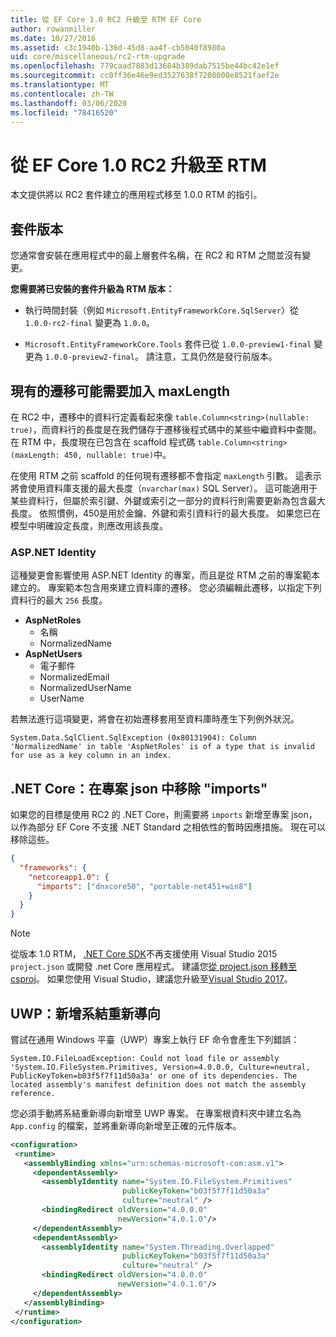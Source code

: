 ```yaml
---
title: 從 EF Core 1.0 RC2 升級至 RTM EF Core
author: rowanmiller
ms.date: 10/27/2016
ms.assetid: c3c1940b-136d-45d8-aa4f-cb5040f8980a
uid: core/miscellaneous/rc2-rtm-upgrade
ms.openlocfilehash: 779caad7883d13684b389dab7515be44bc42e1ef
ms.sourcegitcommit: cc0ff36e46e9ed3527638f7208000e8521faef2e
ms.translationtype: MT
ms.contentlocale: zh-TW
ms.lasthandoff: 03/06/2020
ms.locfileid: "78416520"
---
```

# <a name="upgrading-from-ef-core-10-rc2-to-rtm"></a>從 EF Core 1.0 RC2 升級至 RTM

本文提供將以 RC2 套件建立的應用程式移至 1.0.0 RTM 的指引。

## <a name="package-versions"></a>套件版本

您通常會安裝在應用程式中的最上層套件名稱，在 RC2 和 RTM 之間並沒有變更。

**您需要將已安裝的套件升級為 RTM 版本：**

* 執行時間封裝（例如 `Microsoft.EntityFrameworkCore.SqlServer`）從 `1.0.0-rc2-final` 變更為 `1.0.0`。

* `Microsoft.EntityFrameworkCore.Tools` 套件已從 `1.0.0-preview1-final` 變更為 `1.0.0-preview2-final`。 請注意，工具仍然是發行前版本。

## <a name="existing-migrations-may-need-maxlength-added"></a>現有的遷移可能需要加入 maxLength

在 RC2 中，遷移中的資料行定義看起來像 `table.Column<string>(nullable: true)`，而資料行的長度是在我們儲存于遷移後程式碼中的某些中繼資料中查閱。 在 RTM 中，長度現在已包含在 scaffold 程式碼 `table.Column<string>(maxLength: 450, nullable: true)`中。

在使用 RTM 之前 scaffold 的任何現有遷移都不會指定 `maxLength` 引數。 這表示將會使用資料庫支援的最大長度（`nvarchar(max)` SQL Server）。 這可能適用于某些資料行，但屬於索引鍵、外鍵或索引之一部分的資料行則需要更新為包含最大長度。 依照慣例，450是用於金鑰、外鍵和索引資料行的最大長度。 如果您已在模型中明確設定長度，則應改用該長度。

### <a name="aspnet-identity"></a>ASP.NET Identity

這種變更會影響使用 ASP.NET Identity 的專案，而且是從 RTM 之前的專案範本建立的。 專案範本包含用來建立資料庫的遷移。 您必須編輯此遷移，以指定下列資料行的最大 `256` 長度。

* **AspNetRoles**
  * 名稱
  * NormalizedName
* **AspNetUsers**
  * 電子郵件
  * NormalizedEmail
  * NormalizedUserName
  * UserName

若無法進行這項變更，將會在初始遷移套用至資料庫時產生下列例外狀況。

``` Console
System.Data.SqlClient.SqlException (0x80131904): Column 'NormalizedName' in table 'AspNetRoles' is of a type that is invalid for use as a key column in an index.
```

## <a name="net-core-remove-imports-in-projectjson"></a>.NET Core：在專案 json 中移除 "imports"

如果您的目標是使用 RC2 的 .NET Core，則需要將 `imports` 新增至專案 json，以作為部分 EF Core 不支援 .NET Standard 之相依性的暫時因應措施。 現在可以移除這些。

``` json
{
  "frameworks": {
    "netcoreapp1.0": {
      "imports": ["dnxcore50", "portable-net451+win8"]
    }
  }
}
```

> [!NOTE]  
> 從版本 1.0 RTM， [.NET Core SDK](https://www.microsoft.com/net/download/core)不再支援使用 Visual Studio 2015 `project.json` 或開發 .net Core 應用程式。 建議您[從 project.json 移轉至 csproj](https://docs.microsoft.com/dotnet/articles/core/migration/)。 如果您使用 Visual Studio，建議您升級至[Visual Studio 2017](https://www.visualstudio.com/downloads/)。

## <a name="uwp-add-binding-redirects"></a>UWP：新增系結重新導向

嘗試在通用 Windows 平臺（UWP）專案上執行 EF 命令會產生下列錯誤：

```output
System.IO.FileLoadException: Could not load file or assembly 'System.IO.FileSystem.Primitives, Version=4.0.0.0, Culture=neutral, PublicKeyToken=b03f5f7f11d50a3a' or one of its dependencies. The located assembly's manifest definition does not match the assembly reference.
```

您必須手動將系結重新導向新增至 UWP 專案。 在專案根資料夾中建立名為 `App.config` 的檔案，並將重新導向新增至正確的元件版本。

```xml
<configuration>
 <runtime>
   <assemblyBinding xmlns="urn:schemas-microsoft-com:asm.v1">
     <dependentAssembly>
       <assemblyIdentity name="System.IO.FileSystem.Primitives"
                         publicKeyToken="b03f5f7f11d50a3a"
                         culture="neutral" />
       <bindingRedirect oldVersion="4.0.0.0"
                        newVersion="4.0.1.0"/>
     </dependentAssembly>
     <dependentAssembly>
       <assemblyIdentity name="System.Threading.Overlapped"
                         publicKeyToken="b03f5f7f11d50a3a"
                         culture="neutral" />
       <bindingRedirect oldVersion="4.0.0.0"
                        newVersion="4.0.1.0"/>
     </dependentAssembly>
   </assemblyBinding>
 </runtime>
</configuration>
```
